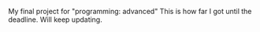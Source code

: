 My final project for "programming: advanced"
This is how far I got until the deadline.
Will keep updating.
